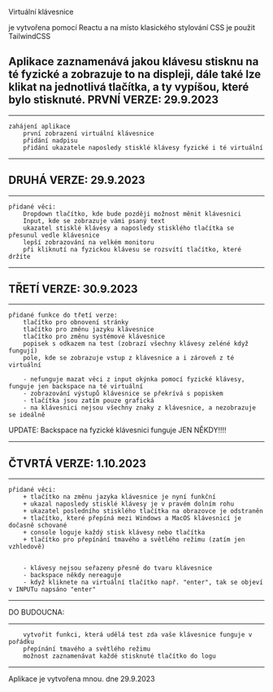 Virtuální klávesnice

je vytvořena pomocí Reactu a na místo klasického stylování CSS je použit TailwindCSS

Aplikace zaznamenává jakou klávesu stisknu na té fyzické a zobrazuje to na displeji,
dále také lze klikat na jednotlivá tlačítka, a ty vypíšou, které bylo stisknuté.
PRVNÍ VERZE: 29.9.2023
---------------------------
_________________________________
    zahájení aplikace
        první zobrazení virtuální klávesnice
        přidání nadpisu
        přidání ukazatele naposledy stisklé klávesy fyzické i té virtuální
_________________________________

DRUHÁ VERZE: 29.9.2023
---------------------------
_____________________________________________________________________
    přidané věci:
        Dropdown tlačítko, kde bude později možnost měnit klávesnici
        Input, kde se zobrazuje vámi psaný text
        ukazatel stisklé klávesy a naposledy stisklého tlačítka se přesunul vedle klávesnice
        lepší zobrazování na velkém monitoru
        při kliknutí na fyzickou klávesu se rozsvítí tlačítko, které držíte

_____________________________________________________________________

TŘETÍ VERZE: 30.9.2023
---------------------------------------
______________________________________________________________________
    přidané funkce do třetí verze:
        tlačítko pro obnovení stránky
        tlačítko pro změnu jazyku klávesnice
        tlačítko pro změnu systémové klávesnice
        popisek s odkazem na test (zobrazí všechny klávesy zeléné když fungují)
        pole, kde se zobrazuje vstup z klávesnice a i zároveň z té virtuální

        - nefunguje mazat věci z input okýnka pomocí fyzické klávesy, funguje jen backspace na té virtuální
        - zobrazování výstupů klávesnice se překrívá s popiskem 
        - tlačítka jsou zatím pouze grafická
        - na klávesnici nejsou všechny znaky z klávesnice, a nezobrazuje se ideálně


UPDATE:
    Backspace na fyzické klávesnici funguje JEN NĚKDY!!!!
__________________________________________________________________________


ČTVRTÁ VERZE: 1.10.2023
---------------------------
_____________________________________________________________________
    přidané věci:
        + tlačítko na změnu jazyka klávesnice je nyní funkční
        + ukazal naposledy stisklé klávesy je v pravém dolním rohu
        + ukazatel posledního stisklého tlačítka na obrazovce je odstraněn
        + tlačítko, které přepíná mezi Windows a MacOS klávesnicí je dočasně schované
        + console loguje každý stisk klávesy nebo tlačítka
        + tlačítko pro přepínání tmavého a světlého režimu (zatím jen vzhledově)


        - klávesy nejsou seřazeny přesně do tvaru klávesnice
        - backspace někdy nereaguje
        - když kliknete na virtuální tlačítko např. "enter", tak se objeví v INPUTu napsáno "enter"

_____________________________________________________________________


DO BUDOUCNA:
___________________________________________________________________

        vytvořit funkci, která udělá test zda vaše klávesnice funguje v pořádku
        přepínání tmavého a světlého režimu
        možnost zaznamenávat každé stisknuté tlačítko do logu 
____________________________________________________________________

Aplikace je vytvořena mnou.
dne 29.9.2023
